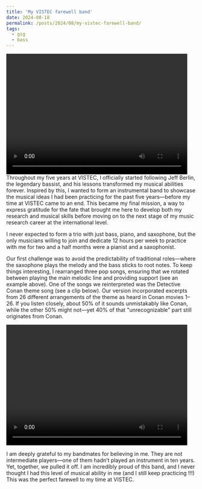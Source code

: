 ```yaml
---
title: 'My VISTEC farewell band'
date: 2024-08-18
permalink: /posts/2024/08/my-vistec-farewell-band/
tags:
  - gig
  - bass
---
```

<video width="480" height="320" controls>
  <source src="/images/vistecfarewell/vistecfarewellgig.mp4" type="video/mp4">
Your browser does not support the video tag.
</video>
Throughout my five years at VISTEC, I officially started following Jeff Berlin, the legendary bassist, and his lessons transformed my musical abilities forever. Inspired by this, I wanted to form an instrumental band to showcase the musical ideas I had been practicing for the past five years—before my time at VISTEC came to an end. This became my final mission, a way to express gratitude for the fate that brought me here to develop both my research and musical skills before moving on to the next stage of my music research career at the international level.

I never expected to form a trio with just bass, piano, and saxophone, but the only musicians willing to join and dedicate 12 hours per week to practice with me for two and a half months were a pianist and a saxophonist.

Our first challenge was to avoid the predictability of traditional roles—where the saxophone plays the melody and the bass sticks to root notes. To keep things interesting, I rearranged three pop songs, ensuring that we rotated between playing the main melodic line and providing support (see an example above). One of the songs we reinterpreted was the Detective Conan theme song (see a clip below). Our version incorporated excerpts from 26 different arrangements of the theme as heard in Conan movies 1–26. If you listen closely, about 50% of it sounds unmistakably like Conan, while the other 50% might not—yet 40% of that "unrecognizable" part still originates from Conan.

<video width="480" height="320" controls>
  <source src="/images/vistecfarewell/vistecfarewell_conan.mp4" type="video/mp4">
Your browser does not support the video tag.
</video>

I am deeply grateful to my bandmates for believing in me. They are not intermediate players—one of them hadn’t played an instrument in ten years. Yet, together, we pulled it off. I am incredibly proud of this band, and I never thought I had this level of musical ability in me (and I still keep practicing !!!) This was the perfect farewell to my time at VISTEC.

<!-- test book review
<br/><img src='/images/graphical_abstract_ieeesj.jpg' alt='graphical_abs_revealing' style="height: 275px; width:410px;"> -->

<!-- Headings are cool
======

You can have many headings
======

Aren't headings cool?
------ -->